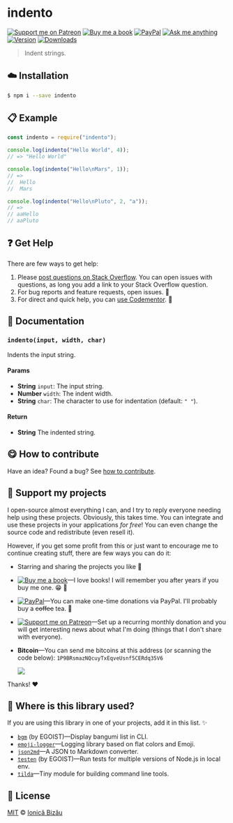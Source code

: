 <!-- Please do not edit this file. Edit the `blah` field in the `package.json` instead. If in doubt, open an issue. -->


# indento

 [![Support me on Patreon][badge_patreon]][patreon] [![Buy me a book][badge_amazon]][amazon] [![PayPal][badge_paypal_donate]][paypal-donations] [![Ask me anything](https://img.shields.io/badge/ask%20me-anything-1abc9c.svg)](https://github.com/IonicaBizau/ama) [![Version](https://img.shields.io/npm/v/indento.svg)](https://www.npmjs.com/package/indento) [![Downloads](https://img.shields.io/npm/dt/indento.svg)](https://www.npmjs.com/package/indento)

> Indent strings.

## :cloud: Installation

```sh
$ npm i --save indento
```


## :clipboard: Example



```js
const indento = require("indento");

console.log(indento("Hello World", 4));
// => "Hello World"

console.log(indento("Hello\nMars", 1));
// =>
//  Hello
//  Mars

console.log(indento("Hello\nPluto", 2, "a"));
// =>
// aaHello
// aaPluto
```



## :question: Get Help

There are few ways to get help:

 1. Please [post questions on Stack Overflow](https://stackoverflow.com/questions/ask). You can open issues with questions, as long you add a link to your Stack Overflow question.
 2. For bug reports and feature requests, open issues. :bug:
 3. For direct and quick help, you can [use Codementor](https://www.codementor.io/johnnyb). :rocket:


## :memo: Documentation


### `indento(input, width, char)`
Indents the input string.

#### Params

- **String** `input`: The input string.
- **Number** `width`: The indent width.
- **String** `char`: The character to use for indentation (default: `" "`).

#### Return
- **String** The indented string.



## :yum: How to contribute
Have an idea? Found a bug? See [how to contribute][contributing].


## :sparkling_heart: Support my projects

I open-source almost everything I can, and I try to reply everyone needing help using these projects. Obviously,
this takes time. You can integrate and use these projects in your applications *for free*! You can even change the source code and redistribute (even resell it).

However, if you get some profit from this or just want to encourage me to continue creating stuff, there are few ways you can do it:

 - Starring and sharing the projects you like :rocket:
 - [![Buy me a book][badge_amazon]][amazon]—I love books! I will remember you after years if you buy me one. :grin: :book:
 - [![PayPal][badge_paypal]][paypal-donations]—You can make one-time donations via PayPal. I'll probably buy a ~~coffee~~ tea. :tea:
 - [![Support me on Patreon][badge_patreon]][patreon]—Set up a recurring monthly donation and you will get interesting news about what I'm doing (things that I don't share with everyone).
 - **Bitcoin**—You can send me bitcoins at this address (or scanning the code below): `1P9BRsmazNQcuyTxEqveUsnf5CERdq35V6`

    ![](https://i.imgur.com/z6OQI95.png)

Thanks! :heart:


## :dizzy: Where is this library used?
If you are using this library in one of your projects, add it in this list. :sparkles:


 - [`bgm`](https://github.com/egoist/bgm#readme) (by EGOIST)—Display bangumi list in CLI.
 - [`emoji-logger`](https://github.com/IonicaBizau/emoji-logger#readme)—Logging library based on flat colors and Emoji.
 - [`json2md`](https://github.com/IonicaBizau/json2md#readme)—A JSON to Markdown converter.
 - [`testen`](https://github.com/egoist/testen#readme) (by EGOIST)—Run tests for multiple versions of Node.js in local env.
 - [`tilda`](https://github.com/IonicaBizau/tilda)—Tiny module for building command line tools.

## :scroll: License

[MIT][license] © [Ionică Bizău][website]

[badge_patreon]: http://ionicabizau.github.io/badges/patreon.svg
[badge_amazon]: http://ionicabizau.github.io/badges/amazon.svg
[badge_paypal]: http://ionicabizau.github.io/badges/paypal.svg
[badge_paypal_donate]: http://ionicabizau.github.io/badges/paypal_donate.svg
[patreon]: https://www.patreon.com/ionicabizau
[amazon]: http://amzn.eu/hRo9sIZ
[paypal-donations]: https://www.paypal.com/cgi-bin/webscr?cmd=_s-xclick&hosted_button_id=RVXDDLKKLQRJW
[donate-now]: http://i.imgur.com/6cMbHOC.png

[license]: http://showalicense.com/?fullname=Ionic%C4%83%20Biz%C4%83u%20%3Cbizauionica%40gmail.com%3E%20(https%3A%2F%2Fionicabizau.net)&year=2015#license-mit
[website]: https://ionicabizau.net
[contributing]: /CONTRIBUTING.md
[docs]: /DOCUMENTATION.md
